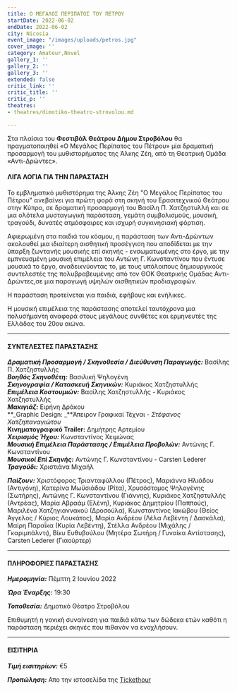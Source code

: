 ```yaml
---
title: Ο ΜΕΓΑΛΟΣ ΠΕΡΙΠΑΤΟΣ ΤΟΥ ΠΕΤΡΟΥ
startDate: 2022-06-02
endDate: 2022-06-02
city: Nicosia
event_image: "/images/uploads/petros.jpg"
cover_image: ''
category: Amateur,Novel
gallery_1: ''
gallery_2: ''
gallery_3: ''
extended: false
critic_link: ''
critic_title: ''
critic_p: ''
theatres:
- theatres/dimotiko-theatro-strovolou.md

---
```

Στα πλαίσια του **Φεστιβάλ Θεάτρου Δήμου Στροβόλου** θα πραγματοποιηθεί «Ο Μεγάλος Περίπατος του Πέτρου» μία δραματική προσαρμογή του μυθιστορήματος της Άλκης Ζέη, από τη Θεατρική Ομάδα «Αντι-Δρώντες».

#### ΛΙΓΑ ΛΟΓΙΑ ΓΙΑ ΤΗΝ ΠΑΡΑΣΤΑΣΗ

Το εμβληματικό μυθιστόρημα της Άλκης Ζέη "Ο Μεγάλος Περίπατος του Πέτρου" ανεβαίνει για πρώτη φορά στη σκηνή του Ερασιτεχνικού Θεάτρου στην Κύπρο, σε δραματική προσαρμογή του Βασίλη Π. Χατζηστυλλή και σε μια ολότελα μυσταγωγική παράσταση, γεμάτη συμβολισμούς, μουσική, τραγούδι, δυνατές ατμόσφαιρες και ισχυρή συγκινησιακή φόρτιση.

Αφιερωμένη στα παιδιά του κόσμου, η παράσταση των Αντι-Δρώντων ακολουθεί μια ιδιαίτερη αισθητική προσέγγιση που αποδίδεται με την ύπαρξη ζωντανής μουσικής επί σκηνής - ενσωματωμένης στο έργο, με την εμπνευσμένη μουσική επιμέλεια του Αντώνη Γ. Κωνσταντίνου που έντυσε μουσικά το έργο, αναδεικνύοντας το, με τους υπόλοιπους δημιουργικούς συντελεστές της πολυβραβευμένης από τον ΘΟΚ Θεατρικής Ομάδας Αντι-Δρώντες,σε μια παραγωγή υψηλών αισθητικών προδιαγραφών.

Η παράσταση προτείνεται για παιδιά, εφήβους και ενήλικες.

Η μουσική επιμέλεια της παράστασης αποτελεί ταυτόχρονα μια πολυσήμαντη αναφορά στους μεγάλους συνθέτες και ερμηνευτές της Ελλάδας του 20ου αιώνα.

***

#### ΣΥΝΤΕΛΕΣΤΕΣ ΠΑΡΑΣΤΑΣΗΣ

**_Δραματική Προσαρμογή / Σκηνοθεσία / Διεύθυνση Παραγωγής:_** Βασίλης Π. Χατζηστυλλής  
**_Βοηθός Σκηνοθέτη:_** Βασιλική Ψηλογένη  
**_Σκηνογραφία / Κατασκευή Σκηνικών:_** Κυριάκος Χατζηστυλλής  
**_Επιμέλεια Κοστουμιών:_** Βασίλης Χατζηστυλλής - Κυριάκος Χατζηστυλλής  
**_Μακιγιάζ:_** Ειρήνη Δράκου  
**_Graphic Design: _**Άπειρον Γραφικαί Τέχναι - _Στέφανος Χατζηπαναγιώτου_  
**Κινηματογραφικό Trailer:** Δημήτρης Αρτεμίου  
**_Χειρισμός Ήχου:_** Κωνσταντίνος Χειμώνας  
**_Μουσική Επιμέλεια Παράστασης / Επιμέλεια Προβολών:_** Αντώνης Γ. Κωνσταντίνου  
**_Μουσικοί Επί Σκηνής:_** Αντώνης Γ. Κωνσταντίνου - Carsten Lederer  
**_Τραγούδι:_** Χριστιάνα Μιχαήλ

**_Παίζουν:_** Χριστόφορος Τριανταφύλλου (Πέτρος), Μαριάννα Ηλιάδου (Αντιγόνη), Κατερίνα Μωϋσιάδου (Ρίτα), Χρυσόστομος Ψηλογένης (Σωτήρης), Αντώνης Γ. Κωνσταντίνου (Γιάννης), Κυριάκος Χατζηστυλλής (Αντρέας), Μαρία Αβραάμ (Ελένη), Κυριάκος Δημητρίου (Παππούς), Μαριλένα Χατζηγιαννακού (Δροσούλα),  Κωνσταντίνος Ιακώβου (Θείος Άγγελος / Κύριος Λουκάτος), Μαρία Ανδρέου (Λέλα Λεβέντη / Δασκάλα), Μαίρη Παραΐκα (Κυρία Λεβέντη), Στέλλα Ανδρέου (Μιχάλης / Γκαριμπάλντι), Βίκυ Ευθυβούλου (Μητέρα Σωτήρη / Γυναίκα Αντίστασης), Carsten Lederer (Γιαούρτερ)

***

#### ΠΛΗΡΟΦΟΡΙΕΣ ΠΑΡΑΣΤΑΣΗΣ

**_Ημερομηνία:_** Πέμπτη 2 Ιουνίου 2022

**_Ώρα Έναρξης:_** 19:30

**_Τοποθεσία:_** Δημοτικό Θέατρο Στροβόλου

Επιθυμητή η γονική συναίνεση για παιδιά κάτω των δώδεκα ετών καθότι η παράσταση περιέχει σκηνές που πιθανόν να ενοχλήσουν.

***

#### ΕΙΣΙΤΗΡΙΑ

**_Τιμή εισιτηρίων:_** €5

**_Προπώληση:_** Απο την ιστοσελίδα της [Tickethour](https://shop.tickethour.com/ticketmaster_se_3798.html "Tickethour")